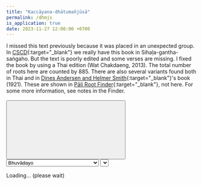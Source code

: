 ```yaml
---
title: "Kaccāyana-dhātumañjūsā"
permalink: /dhmjs
is_application: true
date: 2023-11-27 12:00:00 +0700
---
```


I missed this text previously because it was placed in an unexpected group. In [CSCD](https://tipitaka.org/romn){:target="\_blank"} we really have this book in Sihaḷa-gantha-saṅgaho. But the text is poorly edited and some verses are missing. I fixed the book by using a Thai edition (Wat Chakdaeng, 2013). The total number of roots here are counted by 885. There are also several variants found both in Thai and in [Dines Andersen and Helmer Smith](https://archive.org/details/palidhatupathadh00andeuoft){:target="\_blank"}'s book (1921). These are shown in [Pāli Root Finder](/paliroot){:target="\_blank"}, not here. For some more information, see notes in the Finder.

<div id="toolbar" style="padding-bottom:10px;padding-top:3px;z-index:10;">
<span class="toolbarbg">
<button onClick="bcUtil.toggleToolBar(dhmjsReader);"><svg class="icon"><use xlink:href="/assets/fontawesome/custom.svg#window-maximize"></use></svg></button>
<select id="chapterselector" onChange="dhmjsReader.goChapter();">
<option value="Bhuvādayo">Bhuvādayo</option>
<option value="Tudādayo avuddhikā">Tudādayo avuddhikā</option>
<option value="Hū-bhuvādayo luttavikaraṇā">Hū-bhuvādayo luttavikaraṇā</option>
<option value="Juhotyādayo sadvibhāvaluttavikaraṇā">Juhotyādayo sadvibhāvaluttavikaraṇā</option>
<option value="Rudhādayo">Rudhādayo</option>
<option value="Divādayo">Divādayo</option>
<option value="Svādayo">Svādayo</option>
<option value="Kiyādayo">Kiyādayo</option>
<option value="Tanādayo">Tanādayo</option>
<option value="Niccaṃ ṇeṇayantā curādayo">Niccaṃ ṇeṇayantā curādayo</option>
<option value="Samattā sattagaṇā">Samattā sattagaṇā</option>
<option value="Sācariyānusiṭṭhā parisiṭṭhaparibhāsā">Sācariyānusiṭṭhā parisiṭṭhaparibhāsā</option>
</select>
<select id="verseselector" title="Stanza number to go" onChange="dhmjsReader.goVerse();"></select>
</span>
</div>
<div id="textdisplay" style="text-align:left;padding-top:5px;">Loading... (please wait)</div>
<script src="/assets/js/dhmjsreader.js"></script>
<script src="/assets/js/pako_inflate.min.js"></script>
<script>
dhmjsReader.util = bcUtil;
dhmjsReader.loadText();
</script>



